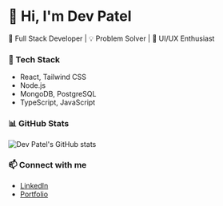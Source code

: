 # 👋 Hi, I'm Dev Patel  

🚀 Full Stack Developer | 💡 Problem Solver | 🎨 UI/UX Enthusiast  

### 🔧 Tech Stack
- React, Tailwind CSS  
- Node.js
- MongoDB, PostgreSQL
- TypeScript, JavaScript 

### 📊 GitHub Stats
![Dev Patel's GitHub stats](https://github-readme-stats.vercel.app/api?username=Dev-Patel-4522&show_icons=true&theme=radical)

### 📫 Connect with me
- [LinkedIn](https://www.linkedin.com/in/dev-patel-0bba48219/)  
- [Portfolio](https://dev-portfoliosite.netlify.app/)
